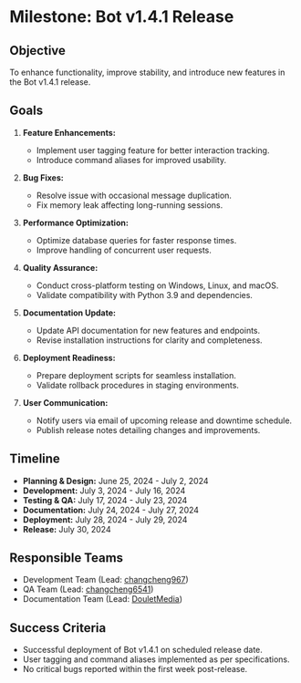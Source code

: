 # Milestone: Bot v1.4.1 Release

## Objective
To enhance functionality, improve stability, and introduce new features in the Bot v1.4.1 release.

## Goals
1. **Feature Enhancements:**
   - Implement user tagging feature for better interaction tracking.
   - Introduce command aliases for improved usability.

2. **Bug Fixes:**
   - Resolve issue with occasional message duplication.
   - Fix memory leak affecting long-running sessions.

3. **Performance Optimization:**
   - Optimize database queries for faster response times.
   - Improve handling of concurrent user requests.

4. **Quality Assurance:**
   - Conduct cross-platform testing on Windows, Linux, and macOS.
   - Validate compatibility with Python 3.9 and dependencies.

5. **Documentation Update:**
   - Update API documentation for new features and endpoints.
   - Revise installation instructions for clarity and completeness.

6. **Deployment Readiness:**
   - Prepare deployment scripts for seamless installation.
   - Validate rollback procedures in staging environments.

7. **User Communication:**
   - Notify users via email of upcoming release and downtime schedule.
   - Publish release notes detailing changes and improvements.

## Timeline
- **Planning & Design:** June 25, 2024 - July 2, 2024
- **Development:** July 3, 2024 - July 16, 2024
- **Testing & QA:** July 17, 2024 - July 23, 2024
- **Documentation:** July 24, 2024 - July 27, 2024
- **Deployment:** July 28, 2024 - July 29, 2024
- **Release:** July 30, 2024

## Responsible Teams
- Development Team (Lead: [changcheng967](https://github.com/changcheng967))
- QA Team (Lead: [changcheng6541](https://github.com/changcheng6541))
- Documentation Team (Lead: [DouletMedia](https://github.com/DouletMedia))

## Success Criteria
- Successful deployment of Bot v1.4.1 on scheduled release date.
- User tagging and command aliases implemented as per specifications.
- No critical bugs reported within the first week post-release.
